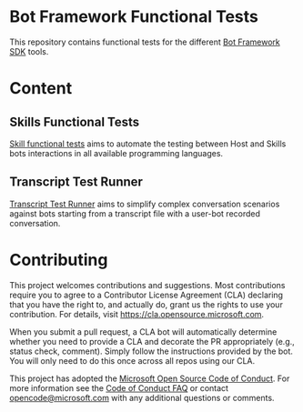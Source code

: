 # Bot Framework Functional Tests

This repository contains functional tests for the different [Bot Framework SDK](https://github.com/microsoft/botframework-sdk) tools.

# Content

## Skills Functional Tests

[Skill functional tests](Tests/SkillsFunctionalTests) aims to automate the testing between Host and Skills bots interactions in all available programming languages.

## Transcript Test Runner
[Transcript Test Runner](Libraries/TranscriptTestRunner) aims to simplify complex conversation scenarios against bots starting from a transcript file with a user-bot recorded conversation.

# Contributing

This project welcomes contributions and suggestions.  Most contributions require you to agree to a
Contributor License Agreement (CLA) declaring that you have the right to, and actually do, grant us
the rights to use your contribution. For details, visit https://cla.opensource.microsoft.com.

When you submit a pull request, a CLA bot will automatically determine whether you need to provide
a CLA and decorate the PR appropriately (e.g., status check, comment). Simply follow the instructions
provided by the bot. You will only need to do this once across all repos using our CLA.

This project has adopted the [Microsoft Open Source Code of Conduct](https://opensource.microsoft.com/codeofconduct/).
For more information see the [Code of Conduct FAQ](https://opensource.microsoft.com/codeofconduct/faq/) or
contact [opencode@microsoft.com](mailto:opencode@microsoft.com) with any additional questions or comments.

